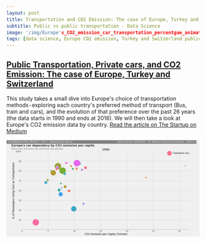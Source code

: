 ```yaml
---
layout: post
title: Transportation and CO2 Emission: The case of Europe, Turkey and Switzerland
subtitle: Public vs public transportation - Data Science
image: '/img/Europe's_CO2_emission_car_transportation_percentgae_animated%20plot.gif'
tags: [data science, Europe CO2 emission, Turkey and Switzerland public transportation, animated europe graph]
---
```


## [Public Transportation, Private cars, and CO2 Emission: The case of Europe, Turkey and Switzerland](https://medium.com/@mhd.ali.nasser/public-transportation-private-cars-and-co2-emission-the-case-of-europe-turkey-and-switzerland-d5d6aa6988f1)

This study takes a small dive into Europe's choice of transportation methods - exploring each country's preferred method of transport (Bus, train and cars), and the evolution of that preference over the past 26 years (the data starts in 1990 and ends at 2016). We will then take a look at Europe's CO2 emission data by country. [Read the article on The Startup on Medium](https://medium.com/@mhd.ali.nasser/public-transportation-private-cars-and-co2-emission-the-case-of-europe-turkey-and-switzerland-d5d6aa6988f1)

![CO2 and public transportation graph](/img/Europe's_CO2_emission_car_transportation_percentgae_animated%20plot.gif)

